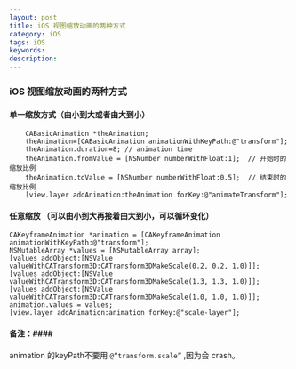 ```yaml
---
layout: post
title: iOS 视图缩放动画的两种方式
category: iOS
tags: iOS
keywords:
description:
---
```


### iOS 视图缩放动画的两种方式 ###
    
#### 单一缩放方式（由小到大或者由大到小） ####
	

		CABasicAnimation *theAnimation;
		theAnimation=[CABasicAnimation animationWithKeyPath:@"transform"];
		theAnimation.duration=8; // animation time
		theAnimation.fromValue = [NSNumber numberWithFloat:1];  // 开始时的缩放比例
		theAnimation.toValue = [NSNumber numberWithFloat:0.5];  // 结束时的缩放比例
 		[view.layer addAnimation:theAnimation forKey:@"animateTransform"];


#### 任意缩放 （可以由小到大再接着由大到小，可以循环变化）
	

	CAKeyframeAnimation *animation = [CAKeyframeAnimation animationWithKeyPath:@"transform"];
    NSMutableArray *values = [NSMutableArray array];
    [values addObject:[NSValue valueWithCATransform3D:CATransform3DMakeScale(0.2, 0.2, 1.0)]];
    [values addObject:[NSValue valueWithCATransform3D:CATransform3DMakeScale(1.3, 1.3, 1.0)]];
    [values addObject:[NSValue valueWithCATransform3D:CATransform3DMakeScale(1.0, 1.0, 1.0)]];
    animation.values = values;
    [view.layer addAnimation:animation forKey:@"scale-layer"];  


#### 备注：####

animation 的keyPath不要用 `@“transform.scale”` ,因为会 crash。
